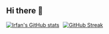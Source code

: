 ## Hi there 👋

<div align="left" style="display: flex; gap: 10px;">
  <a href="https://github.com/anuraghazra/github-readme-stats#gh-dark-mode-only">
    <img src="https://github-readme-stats.vercel.app/api?username=irfanghapar&show_icons=true&background=EB545400&theme=vue-dark&border_radius=1.0&border_color=3D3F4E" alt="Irfan's GitHub stats" />
  </a>
  <a href="https://git.io/streak-stats">
    <img src="https://streak-stats.demolab.com?user=irfanghapar&theme=vue-dark&border_radius=1&sideNums=E7EAEB&background=EB545400&currStreakNum=ECECEC&ring=1DAA67&fire=E26D17&border=263735" alt="GitHub Streak" />
  </a>
</div>

###
